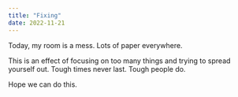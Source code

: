 ```yaml
---
title: "Fixing"
date: 2022-11-21
---
```


Today, my room is a mess.
Lots of paper everywhere.

This is an effect of focusing on too many things and trying to spread yourself out.
Tough times never last. Tough people do.

Hope we can do this.
